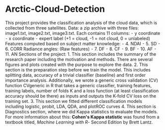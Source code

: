 # Arctic-Cloud-Detection

This project provides the classification analysis of the cloud data, which is collected from three satellites. 
	Data: a zip archive with three files: image1.txt, image2.txt, image3.txt. Each contains 11 	columns: 
	⁃	y coordinate
	⁃	x coordinate 
	⁃	expert label (+1 = cloud, -1 = not cloud, 0 = unlabeled)
	Features computed based on subject matter knowledge:
	⁃	4. NDAI
	⁃	5. SD
	⁃	6. CORR
	Radiance angles: (Raw features) 
	⁃	7. DF
	⁃	8. CF
	⁃	9. BF
	⁃	10. AF
	⁃	11. AN
Sections of the project: 
	1.	This section includes the summary of the research paper including the motivation and methods. There are several figures and plots created with the purpose to explore the data. 
	2.	This section is the preparation step before we train the model. This includes splitting data, accuracy of a trivial classifier (baseline) and first order importance analysis. Additionally, we wrote a generic cross validation (CV) function CVgeneric in R that takes a generic classifier, training features, training labels, number of folds K and a loss function (at least classification accuracy should be there) as inputs and outputs the K-fold CV loss on the training set. 
	3.	This section we fitted different classification models including logistic, probit, LDA, QDA, and plotROC curves
	4.	This section is Diagnostics section, where we did Kappa statistics to evaluate the models. For more information about this: **Cohen's Kappa statistic** was found from a textbook titled, *Machine Learning with R*- Second Edition by Brett Lantz.
